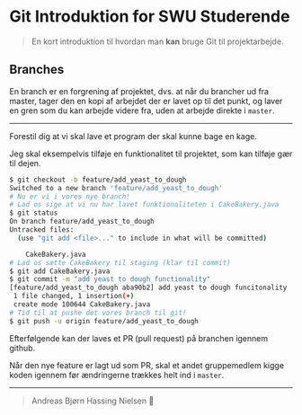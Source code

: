 Git Introduktion for SWU Studerende
===================================
> En kort introduktion til hvordan man **kan** bruge Git til projektarbejde.

Branches
--------
En branch er en forgrening af projektet, dvs. at når du brancher ud fra master, tager den en kopi af arbejdet der er lavet op til det punkt, og laver en gren som du kan arbejde videre fra, uden at arbejde direkte i `master`.

--------

Forestil dig at vi skal lave et program der skal kunne bage en kage.

Jeg skal eksempelvis tilføje en funktionalitet til projektet, som kan tilføje gær til dejen.

```bash
$ git checkout -b feature/add_yeast_to_dough
Switched to a new branch 'feature/add_yeast_to_dough'
# Nu er vi i vores nye branch!
# Lad os sige at vi nu har lavet funktionaliteten i CakeBakery.java
$ git status
On branch feature/add_yeast_to_dough
Untracked files:
  (use "git add <file>..." to include in what will be committed)

	CakeBakery.java
# Lad os sætte CakeBakery til staging (klar til commit)
$ git add CakeBakery.java
$ git commit -m "add yeast to dough functionality"
[feature/add_yeast_to_dough aba90b2] add yeast to dough funcitonality
 1 file changed, 1 insertion(+)
 create mode 100644 CakeBakery.java
# Tid til at pushe det vores branch til git!
$ git push -u origin feature/add_yeast_to_dough
```

Efterfølgende kan der laves et PR (pull request) på branchen igennem github.

Når den nye feature er lagt ud som PR, skal et andet gruppemedlem kigge koden igennem før ændringerne trækkes helt ind i `master`.

---------
> Andreas Bjørn Hassing Nielsen :balloon:
